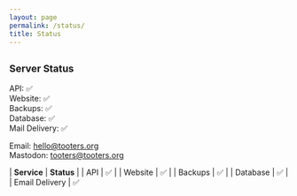 ```yaml
---
layout: page
permalink: /status/
title: Status
---
```


## <small>Server Status</small>

API: ✅ <br>
Website: ✅ <br>
Backups: ✅ <br>
Database: ✅ <br>
Mail Delivery: ✅

Email: hello@tooters.org<br>
Mastodon: [tooters@tooters.org](https://tooters.org/@tooters)

| **Service**        | **Status** |
| API      | ✅ |
| Website      | ✅ |
| Backups      | ✅ |
| Database      | ✅ |
| Email Delivery      | ✅ 